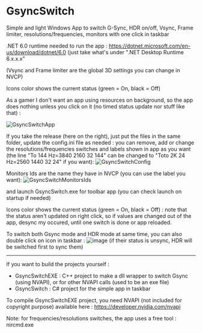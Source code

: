 # GsyncSwitch
Simple and light Windows App to switch G-Sync, HDR on/off, Vsync, Frame limiter, resolutions/frequencies, monitors with one click in taskbar

.NET 6.0 runtime needed to run the app :
https://dotnet.microsoft.com/en-us/download/dotnet/6.0
(just take what's under ".NET Desktop Runtime 6.x.x.x"

(Vsync and Frame limiter are the global 3D settings you can change in NVCP)

Icons color shows the current status (green = On, black = Off) 

As a gamer I don't want an app using resources on background, so the app does nothing unless you click on it (no timed status update nor stuff like that) :

![GsyncSwitchApp](https://user-images.githubusercontent.com/71530061/234526161-30ff53a2-28a0-4593-b728-964c106f88c4.png)

If you take the release (here on the right), just put the files in the same folder, update the config.ini file as needed : you can remove, add or change the resolutions/frequencies switches and labels shown in app as you want (the line "To 144 Hz=3840 2160 32 144" can be changed to "Toto 2K 24 Hz=2560 1440 32 24" if you want): 
![GsyncSwitchConfig](https://user-images.githubusercontent.com/71530061/234523003-381c3f50-365e-4108-bc86-3bd48ba8651d.png)

Monitors Ids are the name they have in NVCP (you can use the label you want):
![GsyncSwitchMonitorsIds](https://user-images.githubusercontent.com/71530061/234523192-99138158-c3e0-4b37-aca2-724b84d631e9.png)


and launch GsyncSwitch.exe for toolbar app (you can check launch on startup if needed)

Icons color shows the current status (green = On, black = Off) : note that the status aren't updated on right click, so if values are changed out of the app, desync my occured, until one switch is done or app reloaded.

To switch both Gsync mode and HDR mode at same time, you can also double click on icon in taskbar :
![image](https://user-images.githubusercontent.com/71530061/163377488-4f60ebdc-3005-47ec-89d9-f47d475a3db5.png)
(if their status is unsync, HDR will be switched first to sync them)


----------------------------------------------------------------------------------------------------------------------------                                                                                                              
If you want to build the projects yourself :

- GsyncSwitchEXE : C++ project to make a dll wrapper to switch Gsync (using NVAPI), or for other NVAPI calls (used to be an exe file)
- GsyncSwitch : C# project for the simple app in taskbar

To compile GsyncSwitchEXE project, you need NVAPI (not included for copyright purpose) available here :
https://developer.nvidia.com/nvapi

Note: for frequencies/resolutions switches, the app uses a free tool : nircmd.exe
